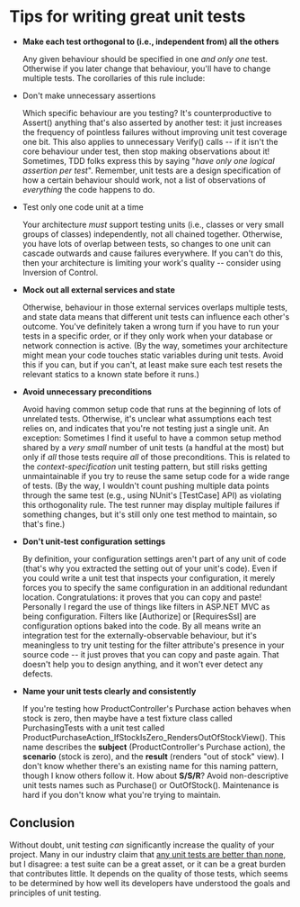 # Tips for writing great unit tests

*  **Make each test orthogonal to (i.e., independent from) all the others**

   Any given behaviour should be specified in one *and only one* test. Otherwise if you later change that behaviour, you'll have to change multiple tests. The corollaries of this rule include:

  * Don't make unnecessary assertions

    Which specific behaviour are you testing? It's counterproductive to Assert() anything that's also asserted by another test: it just increases the frequency of pointless failures without improving unit test coverage one bit. This also applies to unnecessary Verify() calls -- if it isn't the core behaviour under test, then stop making observations about it! Sometimes, TDD folks express this by saying "*have only one logical assertion per test*". Remember, unit tests are a design specification of how a certain behaviour should work, not a list of observations of *everything* the code happens to do.

  * Test only one code unit at a time

    Your architecture *must* support testing units (i.e., classes or very small groups of classes) independently, not all chained together. Otherwise, you have lots of overlap between tests, so changes to one unit can cascade outwards and cause failures everywhere. If you can't do this, then your architecture is limiting your work's quality -- consider using Inversion of Control.

*   **Mock out all external services and state**

    Otherwise, behaviour in those external services overlaps multiple tests, and state data means that different unit tests can influence each other's outcome. You've definitely taken a wrong turn if you have to run your tests in a specific order, or if they only work when your database or network connection is active. (By the way, sometimes your architecture might mean your code touches static variables during unit tests. Avoid this if you can, but if you can't, at least make sure each test resets the relevant statics to a known state before it runs.)

*   **Avoid unnecessary preconditions**

    Avoid having common setup code that runs at the beginning of lots of unrelated tests. Otherwise, it's unclear what assumptions each test relies on, and indicates that you're not testing just a single unit. An exception: Sometimes I find it useful to have a common setup method shared by a *very* *small* number of unit tests (a handful at the most) but only if *all* those tests require *all* of those preconditions. This is related to the *context-specification* unit testing pattern, but still risks getting unmaintainable if you try to reuse the same setup code for a wide range of tests. (By the way, I wouldn't count pushing multiple data points through the same test (e.g., using NUnit's \[TestCase\] API) as violating this orthogonality rule. The test runner may display multiple failures if something changes, but it's still only one test method to maintain, so that's fine.)

*   **Don't unit-test configuration settings**

    By definition, your configuration settings aren't part of any unit of code (that's why you extracted the setting out of your unit's code). Even if you could write a unit test that inspects your configuration, it merely forces you to specify the same configuration in an additional redundant location. Congratulations: it proves that you can copy and paste! Personally I regard the use of things like filters in ASP.NET MVC as being configuration. Filters like \[Authorize\] or \[RequiresSsl\] are configuration options baked into the code. By all means write an integration test for the externally-observable behaviour, but it's meaningless to try unit testing for the filter attribute's presence in your source code -- it just proves that you can copy and paste again. That doesn't help you to design anything, and it won't ever detect any defects.

*   **Name your unit tests clearly and consistently**

    If you're testing how ProductController's Purchase action behaves when stock is zero, then maybe have a test fixture class called PurchasingTests with a unit test called ProductPurchaseAction\_IfStockIsZero\_RendersOutOfStockView(). This name describes the **subject** (ProductController's Purchase action), the **scenario** (stock is zero), and the **result** (renders "out of stock" view). I don't know whether there's an existing name for this naming pattern, though I know others follow it. How about **S/S/R**? Avoid non-descriptive unit tests names such as Purchase() or OutOfStock(). Maintenance is hard if you don't know what you're trying to maintain.


## Conclusion

Without doubt, unit testing *can* significantly increase the quality of your project. Many in our industry claim that [any unit tests are better than none](http://www.google.co.uk/search?q=any+unit+testing+is+better+than+none), but I disagree: a test suite can be a great asset, or it can be a great burden that contributes little. It depends on the quality of those tests, which seems to be determined by how well its developers have understood the goals and principles of unit testing.
